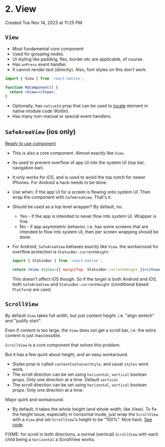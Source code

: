 # 2. View
Created Tue Nov 14, 2023 at 11:25 PM

## `View`
- Most fundamental core component
- Used for grouping nodes.
- UI styling like padding, flex, border etc are applicable, of course.
- Has `onPress` event handler.
- It cannot render text (directly). Also, font styles on this don't work.

```jsx
import { View } from 'react-native';

function MyComponent() {
  return <View></View>;
}
```

- Optionally, has `nativeId` prop that can be used to [locate](https://stackoverflow.com/questions/52483374/can-i-use-the-prop-nativeid-to-locate-a-view-in-native-code) element in native module code (Kotlin).
- Has many non-manual or special event handlers.

## `SafeAreaView` (ios only)

[Ready to use component](https://github.com/exemplar-codes/DoneWithIt/commit/29779a0cc1fa906b1c7f6eff4f43a6900d296354)

- This is also a core component. Almost exactly like `View`.
- Its used to prevent overflow of app UI into the system UI (top bar, navigation bar).
- It only works for iOS, and is used to avoid the top notch for newer iPhones. For Android a hack needs to be done.

- Use when: if the app UI for a screen is flowing onto system UI. Then wrap the component with `SafeAreaView`. That's it.

- Should be used as a top level wrapper? By default, no.
	- Yes - if the app is intended to never flow into system UI. Wrapper is fine.
	- No - if app asymmetric behavior, i.e. has some screens that are intended to flow into system UI, then per screen wrapping should be done.

- For Android, `SafeAreaView` behaves exactly like `View`. the workaround for overflow protection is `StatusBar.currentHeight`:
	```jsx
	import { StatusBar } from 'react-native';
	
	return <View styles={{ marginTop: StatusBar.currentHeight }}></View>
	```
	 This doesn't affect iOS though. So if the target is both Android and iOS, both `SafeAreaView` and `StatusBar.currentHeight` (conditional based `Platform`) are used.

## `ScrollView`
By default `View` takes full width, but just content height. i.e. "align stretch" and "justify start".

Even if content is too large, the `View` does not get a scroll bar, i.e. the extra content is just inaccessible.

`ScrollView` is a core component that solves this problem.

But it has a few quirk about height, and an easy workaround.
- Styles prop is called `contentContainerStyle`, and usual `styles` wont work.
- The scroll direction can be set using `horizontal`, `vertical` boolean props. Only one direction at a time. Default `vertical`
- The scroll direction can be set using `horizontal`, `vertical` boolean props. Only one direction at a time.

Major quirk and workaround:
- By default, it takes the whole height (and whole width, like View). To fix the height issue, especially in horizontal mode, just wrap the `ScrollView` with a `View` and set `ScrollView`'s height to be "100%". Nice hack. [See code](https://github.com/exemplar-codes/DoneWithIt/commit/eedf8ca18bc2e352505c18a9c725284bc8b599da).

FIXME: for scroll in both directions, a normal (vertical) `ScrollView`  with each child being a `horizontal` a ScrollView works.